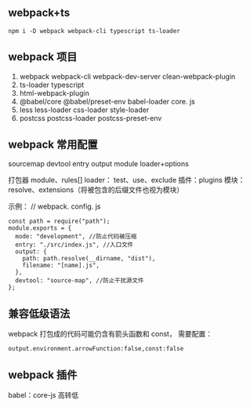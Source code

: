 ## webpack+ts
```
npm i -D webpack webpack-cli typescript ts-loader
```
## webpack 项目
1. webpack webpack-cli webpack-dev-server clean-webpack-plugin
2. ts-loader typescript
3. html-webpack-plugin
4. @babel/core @babel/preset-env babel-loader core. js
5. less less-loader css-loader style-loader
6. postcss postcss-loader postcss-preset-env

## webpack 常用配置
sourcemap
devtool
entry
output
module
loader+options

打包器 module、rules\[\]
loader： test、use、exclude
插件：plugins
模块：resolve、extensions（将被包含的后缀文件也视为模块）

示例：
// webpack. config. js
```
const path = require("path");
module.exports = {
  mode: "development", //防止代码被压缩
  entry: "./src/index.js", //入口文件
  output: {
    path: path.resolve(__dirname, "dist"),
    filename: "[name].js",
  },
  devtool: "source-map", //防止干扰源文件
};
```

## 兼容低级语法
webpack 打包成的代码可能仍含有箭头函数和 const，
需要配置：
```
output.environment.arrowFunction:false,const:false
```

## webpack 插件
babel：core-js 高转低
